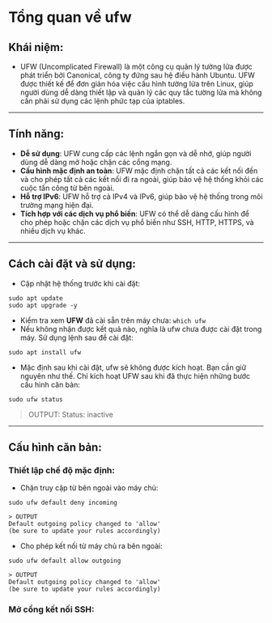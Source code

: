 # Tổng quan về ufw
## Khái niệm:
- UFW (Uncomplicated Firewall) là một công cụ quản lý tường lửa được phát triển bởi Canonical, công ty đứng sau hệ điều hành Ubuntu. UFW được thiết kế để đơn giản hóa việc cấu hình tường lửa trên Linux, giúp người dùng dễ dàng thiết lập và quản lý các quy tắc tường lửa mà không cần phải sử dụng các lệnh phức tạp của iptables.
---
## Tính năng:
- **Dễ sử dụng**: UFW cung cấp các lệnh ngắn gọn và dễ nhớ, giúp người dùng dễ dàng mở hoặc chặn các cổng mạng.
- **Cấu hình mặc định an toàn**: UFW mặc định chặn tất cả các kết nối đến và cho phép tất cả các kết nối đi ra ngoài, giúp bảo vệ hệ thống khỏi các cuộc tấn công từ bên ngoài.
- **Hỗ trợ IPv6**: UFW hỗ trợ cả IPv4 và IPv6, giúp bảo vệ hệ thống trong môi trường mạng hiện đại.
- **Tích hợp với các dịch vụ phổ biến**: UFW có thể dễ dàng cấu hình để cho phép hoặc chặn các dịch vụ phổ biến như SSH, HTTP, HTTPS, và nhiều dịch vụ khác.
---
## Cách cài đặt và sử dụng:
- Cập nhật hệ thống trước khi cài đặt:
```shell
sudo apt update
sudo apt upgrade -y
```
- Kiểm tra xem **UFW** đã cài sẵn trên máy chưa: `which ufw`
- Nếu không nhận được kết quả nào, nghĩa là ufw chưa được cài đặt trong máy. Sử dụng lệnh sau để cài đặt:
```shell
sudo apt install ufw
```
- Mặc định sau khi cài đặt, ufw sẽ không được kích hoạt. Bạn cần giữ nguyên như thế. Chỉ kích hoạt UFW sau khi đã thực hiện những bước cấu hình căn bản:
```
sudo ufw status
```
> OUTPUT: Status: inactive
---
## Cấu hình căn bản:
### Thiết lập chế độ mặc định:
- Chặn truy cập từ bên ngoài vào máy chủ:
```shell
sudo ufw default deny incoming
```

```shell
> OUTPUT
Default outgoing policy changed to 'allow'
(be sure to update your rules accordingly)
```

- Cho phép kết nối từ máy chủ ra bên ngoài:
```shell
sudo ufw default allow outgoing
```

```shell
> OUTPUT
Default outgoing policy changed to 'allow'
(be sure to update your rules accordingly)
```

### Mở cổng kết nối SSH:
